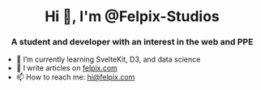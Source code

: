 <h1 align="center">Hi 👋, I'm @Felpix-Studios</h1>
<h3 align="center">A student and developer with an interest in the web and PPE</h3>

- 🔭 I’m currently learning SvelteKit, D3, and data science
- 📝 I write articles on [felpix.com](felpix.com)
- 📫 How to reach me: [hi@felpix.com](mailto:hi@felpix.com)

<!---
Felpix-Studios/Felpix-Studios is a ✨ special ✨ repository because its `README.md` (this file) appears on your GitHub profile.
You can click the Preview link to take a look at your changes.
--->
